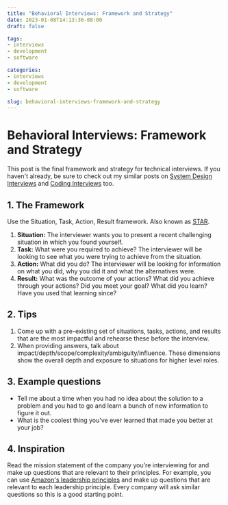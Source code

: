 ```yaml
---
title: "Behavioral Interviews: Framework and Strategy"
date: 2023-01-08T14:13:36-08:00
draft: false

tags:
- interviews
- development
- software

categories:
- interviews
- development
- software

slug: behavioral-interviews-framework-and-strategy
---
```


# Behavioral Interviews: Framework and Strategy

This post is the final framework and strategy for technical interviews. If you haven't already, be sure to check out my similar posts on [System Design Interviews](https://ehotinger.com/blog/system-design-interviews-framework-and-strategy/) and [Coding Interviews](https://ehotinger.com/blog/coding-interviews-framework-and-strategy/) too.

## 1. The Framework

Use the Situation, Task, Action, Result framework. Also known as [STAR](https://en.wikipedia.org/wiki/Situation,_task,_action,_result).

1. **Situation:** The interviewer wants you to present a recent challenging situation in which you found yourself.
2. **Task:** What were you required to achieve? The interviewer will be looking to see what you were trying to achieve from the situation.
3. **Action:** What did you do? The interviewer will be looking for information on what you did, why you did it and what the alternatives were.
4. **Result:** What was the outcome of your actions? What did you achieve through your actions? Did you meet your goal? What did you learn? Have you used that learning since?

## 2. Tips

1. Come up with a pre-existing set of situations, tasks, actions, and results that are the most impactful and rehearse these before the interview.
2. When providing answers, talk about impact/depth/scope/complexity/ambiguity/influence. These dimensions show the overall depth and exposure to situations for higher level roles.

## 3. Example questions

- Tell me about a time when you had no idea about the solution to a problem and you had to go and learn a bunch of new information to figure it out.
- What is the coolest thing you've ever learned that made you better at your job?

## 4. Inspiration

Read the mission statement of the company you're interviewing for and make up questions that are relevant to their principles. For example, you can use [Amazon's leadership principles](https://www.amazon.jobs/content/en/our-workplace/leadership-principles) and make up questions that are relevant to each leadership principle. Every company will ask similar questions so this is a good starting point.